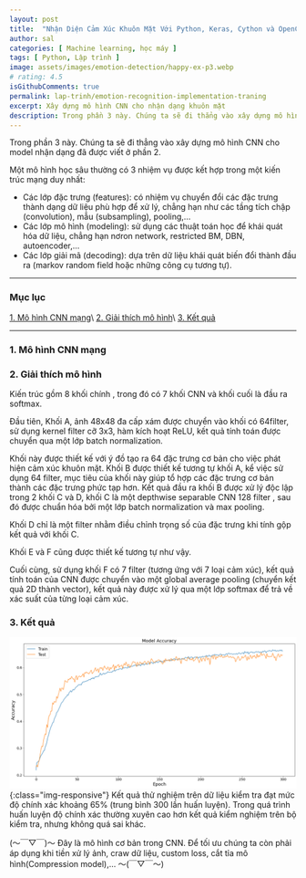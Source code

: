 ```yaml
---
layout: post
title:  "Nhận Diện Cảm Xúc Khuôn Mặt Với Python, Keras, Cython và OpenCV.(Part 3) Tiến hành Training model - [Học máy]"
author: sal
categories: [ Machine learning, học máy ]
tags: [ Python, Lập trình ]
image: assets/images/emotion-detection/happy-ex-p3.webp
# rating: 4.5
isGithubComments: true
permalink: lap-trinh/emotion-recognition-implementation-traning
excerpt: Xây dựng mô hình CNN cho nhận dạng khuôn mặt
description: Trong phần 3 này. Chúng ta sẽ đi thẳng vào xây dựng mô hình CNN cho model nhận dạng đã được viết ở phần 2.
---
```


Trong phần 3 này. Chúng ta sẽ đi thẳng vào xây dựng mô hình CNN cho model nhận dạng đã được viết ở phần 2.

Một mô hình học sâu thường có 3 nhiệm vụ được kết hợp trong một kiến trúc mạng duy nhất:

- Các lớp đặc trưng (features): có nhiệm vụ chuyển đổi các đặc trưng thành dạng dữ liệu phù hợp để xử lý,
chẳng hạn như các tầng tích chập (convolution), mẫu (subsampling), pooling,…
- Các lớp mô hình (modeling): sử dụng các thuật toán học để khái quát hóa dữ liệu, chẳng hạn nơron network,
restricted BM, DBN, autoencoder,…
- Các lớp giải mã (decoding): dựa trên dữ liệu khái quát biến đổi thành đầu ra (markov random field hoặc những công cụ tương tự).

---
### Mục lục
[1. Mô hình CNN mạng](#mohinhmangcnn)\\
[2. Giải thích mô hình](#giaithichmohinh)\\
[3. Kết quả](#ketqua)

---

<a name="mohinhmangcnn"></a>
### 1. Mô hình CNN mạng

<script src="https://gist.github.com/NhamNgocTuanAnh/f77f69224e16a79cb83eda66c741c9ad.js"></script>

<a name="giaithichmohinh"></a>
### 2. Giải thích mô hình
Kiến trúc gồm 8 khối chính , trong đó có 7 khối CNN và khối
cuối là đầu ra softmax.

Đầu tiên, Khối A, ảnh 48x48 đa cấp xám được chuyển vào khối có 64filter, sử
dụng kernel filter cỡ 3x3, hàm kích hoạt ReLU, kết quả tính toán được chuyển qua một lớp batch normalization.

Khối này được thiết kế với ý đồ tạo ra 64 đặc trưng cơ bản cho việc phát hiện cảm xúc khuôn mặt. Khối B được thiết kế tương
tự khối A, kể  việc sử dụng 64 filter, mục tiêu của khối này giúp tổ hợp các đặc trưng cơ bản thành các đặc trưng
phức tạp hơn.
Kết quả đầu ra khối B được xử lý độc lập trong 2 khối C và D, khối C là một depthwise separable CNN 128
filter , sau đó được chuẩn hóa bởi một lớp batch normalization và max pooling.

Khối D chỉ là một filter nhằm điều
chỉnh trọng số của đặc trưng khi tính gộp kết quả với khối C.

 Khối E và F cũng được thiết kế tương tự như vậy.

Cuối cùng, sử dụng khối F có 7 filter (tương ứng với 7 loại cảm xúc), kết quả tính toán của CNN được
chuyển vào một global average pooling (chuyển kết quả 2D thành vector), kết quả này được xử lý qua một lớp softmax
để trả về xác suất của từng loại cảm xúc.

<a name="ketqua"></a>
### 3. Kết quả

![image](/assets/images/emotion-detection/thongkehieuqua.png){:class="img-responsive"}
Kết quả thử nghiệm trên dữ liệu kiểm tra đạt mức độ chính xác khoảng 65% (trung bình 300 lần huấn luyện).
Trong quá trình huấn luyện độ chính xác thường xuyên cao hơn kết quả kiểm nghiệm trên bộ kiểm tra, nhưng không
quá sai khác.

(〜￣▽￣)〜 Đây là mô hình cơ bản trong CNN. Để tối ưu chúng ta còn phải áp dụng khi tiền xử lý ảnh, craw dữ liệu, custom loss, cắt tỉa mô hình(Compression model),... 〜(￣▽￣〜)
